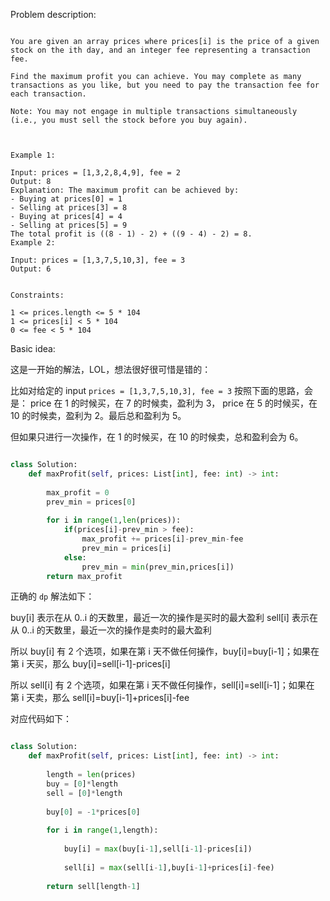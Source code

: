 
Problem description:

```

You are given an array prices where prices[i] is the price of a given stock on the ith day, and an integer fee representing a transaction fee.

Find the maximum profit you can achieve. You may complete as many transactions as you like, but you need to pay the transaction fee for each transaction.

Note: You may not engage in multiple transactions simultaneously (i.e., you must sell the stock before you buy again).

 

Example 1:

Input: prices = [1,3,2,8,4,9], fee = 2
Output: 8
Explanation: The maximum profit can be achieved by:
- Buying at prices[0] = 1
- Selling at prices[3] = 8
- Buying at prices[4] = 4
- Selling at prices[5] = 9
The total profit is ((8 - 1) - 2) + ((9 - 4) - 2) = 8.
Example 2:

Input: prices = [1,3,7,5,10,3], fee = 3
Output: 6
 

Constraints:

1 <= prices.length <= 5 * 104
1 <= prices[i] < 5 * 104
0 <= fee < 5 * 104

```

Basic idea:

这是一开始的解法，LOL，想法很好很可惜是错的：

比如对给定的 input `prices = [1,3,7,5,10,3], fee = 3`
按照下面的思路，会是： price 在 1 的时候买，在 7 的时候卖，盈利为 3，
price 在 5 的时候买，在 10 的时候卖，盈利为 2。最后总和盈利为 5。

但如果只进行一次操作，在 1 的时候买，在 10 的时候卖，总和盈利会为 6。

```Python

class Solution:
    def maxProfit(self, prices: List[int], fee: int) -> int:
        
        max_profit = 0
        prev_min = prices[0]
        
        for i in range(1,len(prices)):
            if(prices[i]-prev_min > fee):
                max_profit += prices[i]-prev_min-fee
                prev_min = prices[i]
            else:
                prev_min = min(prev_min,prices[i])      
        return max_profit

```


正确的 `dp` 解法如下：

buy[i] 表示在从 0..i 的天数里，最近一次的操作是买时的最大盈利
sell[i] 表示在从 0..i 的天数里，最近一次的操作是卖时的最大盈利

所以 buy[i] 有 2 个选项，如果在第 i 天不做任何操作，buy[i]=buy[i-1]；如果在
第 i 天买，那么 buy[i]=sell[i-1]-prices[i]

所以 sell[i] 有 2 个选项，如果在第 i 天不做任何操作，sell[i]=sell[i-1]；如果在
第 i 天卖，那么 sell[i]=buy[i-1]+prices[i]-fee

对应代码如下：

```Python

class Solution:
    def maxProfit(self, prices: List[int], fee: int) -> int:
        
        length = len(prices)
        buy = [0]*length
        sell = [0]*length
        
        buy[0] = -1*prices[0]
        
        for i in range(1,length):
            
            buy[i] = max(buy[i-1],sell[i-1]-prices[i])
            
            sell[i] = max(sell[i-1],buy[i-1]+prices[i]-fee)
        
        return sell[length-1]

```